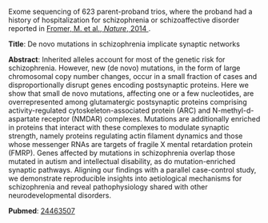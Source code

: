 
Exome sequencing of 623 parent-proband trios, where the proband had a 
history of hospitalization for schizophrenia or schizoaffective disorder
reported in
<a href="https://www.nature.com/articles/nature12929" target="_blank">
Fromer, M. et al., *Nature*, 2014
</a>.

**Title**: De novo mutations in schizophrenia implicate synaptic networks

**Abstract**: Inherited alleles account for most of the genetic risk for schizophrenia.
However, new (de novo) mutations, in the form of large chromosomal copy number
changes, occur in a small fraction of cases and disproportionally disrupt genes
encoding postsynaptic proteins. Here we show that small de novo mutations,
affecting one or a few nucleotides, are overrepresented among glutamatergic
postsynaptic proteins comprising activity-regulated cytoskeleton-associated
protein (ARC) and N-methyl-d-aspartate receptor (NMDAR) complexes. Mutations
are additionally enriched in proteins that interact with these complexes to
modulate synaptic strength, namely proteins regulating actin filament dynamics
and those whose messenger RNAs are targets of fragile X mental retardation
protein (FMRP). Genes affected by mutations in schizophrenia overlap those
mutated in autism and intellectual disability, as do mutation-enriched synaptic
pathways. Aligning our findings with a parallel case-control study, we
demonstrate reproducible insights into aetiological mechanisms for
schizophrenia and reveal pathophysiology shared with other neurodevelopmental
disorders.

**Pubmed**: 
<a href="https://pubmed.ncbi.nlm.nih.gov/24463507/" target="_blank">24463507</a>